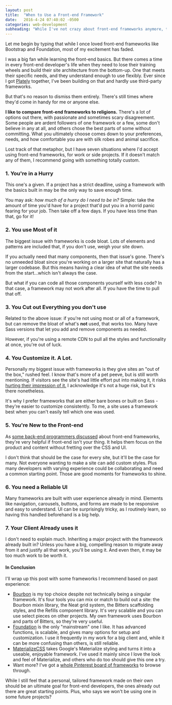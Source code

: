 ```yaml
---
layout: post
title:  "When to Use a Front-end Framework"
date:   2016-4-24 07:40:02 -0500
categories: web-development
subheading: "While I've not crazy about front-end frameworks anymore, they're still handy at times."
---
```


Let me begin by typing that while I once loved front-end frameworks like Bootstrap and Foundation, most of my excitement has faded.

I was a big fan while learning the front-end basics. But there comes a time in every front-end developer's life when they need to lose their training wheels and build their site architecture from the bottom-up. One that meets their specific needs, and they understand enough to use flexibly. Ever since I got [Plately](https://github.com/maxx1128/Plately) together, I've been building on that and hardly use third-party frameworks.

But that's no reason to dismiss them entirely. There's still times where they'd come in handy for me or anyone else.

**I like to compare front-end frameworks to religions.** There's a lot of options out there, with passionate and sometimes scary disagreement. Some people are ardent followers of one framework or a few, some don't believe in any at all, and others chose the best parts of some without committing. What you ultimately choose comes down to your preferences, needs, and how comfortable you are with silk robes and animal sacrifice.

Lost track of that metaphor, but I have seven situations where I'd accept using front-end frameworks, for work or side projects. If it doesn't match any of them, I recommend going with something totally custom.

### 1. You're in a Hurry

This one's a given. If a project has a strict deadline, using a framework with the basics built in may be the only way to save enough time.

You may ask: *how much of a hurry do I need to be in?* Simple: take the amount of time you'd have for a project that'd put you in a horrid panic fearing for your job. Then take off a few days. If you have less time than that, go for it!

### 2. You use Most of it

The biggest issue with frameworks is code bloat. Lots of elements and patterns are included that, if you don't use, weigh your site down.

If you actually need that many components, then that issue's gone. There's no unneeded bloat since you're working on a larger site that naturally has a larger codebase. But this means having a clear idea of what the site needs from the start...which isn't always the case.

But what if you can code all those components yourself with less code? In that case, a framework may not work after all. If you have the time to pull that off.

### 3. You Cut out Everything you don't use

Related to the above issue: if you're not using most or all of a framework, but can remove the bloat of what's **not** used, that works too. Many have Sass versions that let you add and remove components as needed.

However, if you're using a remote CDN to pull all the styles and functionality at once, you're out of luck.

### 4. You Customize it. A Lot.

Personally my biggest issue with frameworks is they give sites an "out of the box," rushed feel. I know that's more of a pet peeve, but is still worth mentioning. If visitors see the site's had little effort put into making it, it risks [hurting their impression of it.](http://adventurega.me/bootstrap/) I acknowledge it's not a huge risk, but it's there nonetheless.

It's why I prefer frameworks that are either bare bones or built on Sass -  they're easier to customize consistently. To me, a site uses a framework best when you can't easily tell which one was used.

### 5. You're New to the Front-end

As [some back-end programmers discussed](https://news.ycombinator.com/item?id=11287413) about front-end frameworks, they're very helpful if front-end isn't your thing. It helps them focus on the product and content without fretting over the CSS and UI.

I don't think that should be the case for every site, but it'll be the case for many. Not everyone wanting to make a site can add custom styles. Plus many developers with varying experience could be collaborating and need a common starting point. Those are good moments for frameworks to shine.

### 6. You need a Reliable UI

Many frameworks are built with user experience already in mind. Elements like navigation, carousels, buttons, and forms are made to be responsive and easy to understand. UI can be surprisingly tricky, as I routinely learn, so having this handled beforehand is a big help.

### 7. Your Client Already uses it

I don't need to explain much. Inheriting a major project with the framework already built in? Unless you have a big, compelling reason to migrate away from it and justify all that work, you'll be using it. And even then, it may be too much work to be worth it.

#### In Conclusion

I'll wrap up this post with some frameworks I recommend based on past experience:

* [Bourbon](http://bourbon.io/) is my top choice despite not technically being a singular framework. It's four tools you can mix or match to build out a site: the Bourbon mixin library, the Neat grid system, the Bitters scaffolding styles, and the Refills component library. It's very scalable and you can use select pieces on other projects. My own framework uses Bourbon and parts of Bitters, so they're very useful.
* [Foundation](http://foundation.zurb.com/) is the only "mainstream" one I like. It has advanced functions, is scalable, and gives many options for setup and customization. I use it frequently in my work for a big client and, while it can be more confusing than others, is still reliable.
* [MaterializeCSS](http://materializecss.com/) takes Google's Materialize styling and turns it into a useable, enjoyable framework. I've used it mainly since I love the look and feel of Materialize, and others who do too should give this one a try.
* Want more? I've got a [whole Pinterest board of frameworks](https://www.pinterest.com/maxwell1128/frontend-frameworks/) to browse through.

While I still feel that a personal, tailored framework made on their own should be an ultimate goal for front-end developers, the ones already out there are great starting points. Plus, who says we won't be using one in some future projects?
